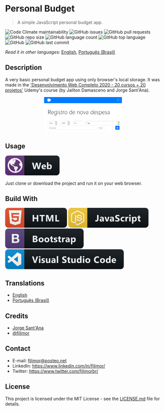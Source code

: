 # Personal Budget

> A simple JavaScript personal budget app.

![Code Climate maintainability](https://img.shields.io/codeclimate/maintainability/filimor/personal-budget)
![GitHub issues](https://img.shields.io/github/issues-raw/filimor/personal-budget)
![GitHub pull requests](https://img.shields.io/github/issues-pr-raw/filimor/personal-budget)
![GitHub repo size](https://img.shields.io/github/repo-size/filimor/personal-budget)
![GitHub language count](https://img.shields.io/github/languages/count/filimor/personal-budget)
![GitHub top language](https://img.shields.io/github/languages/top/filimor/personal-budget)
![GitHub](https://img.shields.io/github/license/filimor/personal-budget)
![GitHub last commit](https://img.shields.io/github/last-commit/filimor/personal-budget)

*Read it in other languages:* [English](https://github.com/filimor/personal-budget/blob/master/README.md), [Português (Brasil)](https://github.com/filimor/personal-budget/blob/master/README.pt-br.md)

## Description

A very basic personal budget app using only browser's local storage. It was made in the ['Desenvolvimento Web Completo 2020 - 20 cursos + 20 projetos'](https://www.udemy.com/course/web-completo/) Udemy's course (by Jailton Damasceno and Jorge Sant'Ana).

<p align="center">
 <img src="screenshot.png" width="50%" />
</p>

## Usage

<a href="#">
 <img src="https://raw.githubusercontent.com/MikeCodesDotNET/ColoredBadges/master/svg/dev/misc/web.svg" alt="Bootstrap" style="vertical-align:top margin:6px 4px">
</a>

Just clone or download the project and run it on your web browser.

## Build With


<a href="#">
 <img src="https://raw.githubusercontent.com/MikeCodesDotNET/ColoredBadges/master/svg/dev/languages/html.svg" alt="HTML" style="vertical-align:top margin:6px 4px">
</a>
<a href="#">
 <img src="https://raw.githubusercontent.com/MikeCodesDotNET/ColoredBadges/master/svg/dev/languages/js.svg" alt="JavaScript" style="vertical-align:top margin:6px 4px">
</a>
<a href="#">
 <img src="https://raw.githubusercontent.com/MikeCodesDotNET/ColoredBadges/master/svg/dev/frameworks/bootstrap.svg" alt="Bootstrap" style="vertical-align:top margin:6px 4px">
</a>
<a href="#">
 <img src="https://raw.githubusercontent.com/MikeCodesDotNET/ColoredBadges/master/svg/dev/tools/visualstudio_code.svg" alt="VS Code" style="vertical-align:top margin:6px 4px">
</a>

## Translations

* [English](https://github.com/filimor/personal-budget/blob/master/README.md)
* [Português (Brasil)](https://github.com/filimor/personal-budget/blob/master/README.pt-br.md)

## Credits

- [Jorge Sant'Ana](https://www.jorgesantana.net.br)
- [@filimor](https://github.com/filimor/)

## Contact

- E-mail: filimor@posteo.net
- LinkedIn: https://www.linkedin.com/in/filimor/
- Twitter: https://www.twitter.com/filimorbr/

## License

This project is licensed under the MIT License - see the [LICENSE.md](https://github.com/filimor/personal-budget/blob/master/LICENSE "MIT") file for details.
